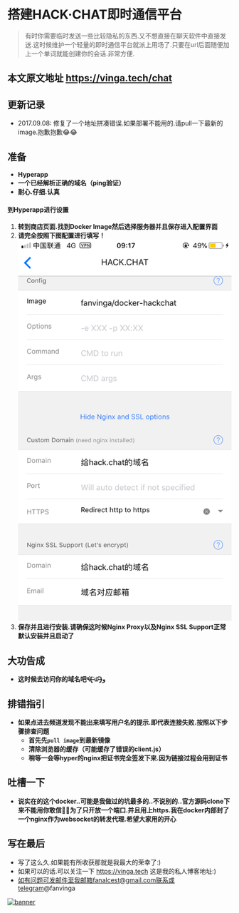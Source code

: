 # 搭建HACK·CHAT即时通信平台

> 有时你需要临时发送一些比较隐私的东西.又不想直接在聊天软件中直接发送.这时候维护一个轻量的即时通信平台就派上用场了.只要在url后面随便加上一个单词就能创建你的会话.非常方便.

## 本文原文地址 https://vinga.tech/chat

## 更新记录

* 2017.09.08: 修复了一个地址拼凑错误.如果部署不能用的.请pull一下最新的image.抱歉抱歉😂😂

## 准备

* **Hyperapp**
* **一个已经解析正确的域名（ping验证）**
* **耐心.仔细.认真**

#### 到Hyperapp进行设置

1. **转到商店页面.找到Docker Image然后选择服务器并且保存进入配置界面**
2. **请完全按照下图配置进行填写！**
   ![](./images/chat-1.jpg)
3. **保存并且进行安装.请确保这时候Nginx Proxy以及Nginx SSL Support正常默认安装并且启动了**

## 大功告成

* **这时候去访问你的域名吧٩(˃̶͈̀௰˂̶͈́)و**

## 排错指引

* **如果点进去频道发现不能出来填写用户名的提示.即代表连接失败.按照以下步骤排查问题**
  * **首先先`pull image`到最新镜像**
  * **清除浏览器的缓存（可能缓存了错误的client.js）**
  * **稍等一会等hyper的nginx把证书完全签发下来.因为链接过程会用到证书**
  
  
## 吐槽一下
* **说实在的这个docker..可能是我做过的坑最多的..不说别的..官方源码clone下来不能用你敢信🤦‍♂️为了只开放一个端口.并且用上https.我在docker内部封了一个nginx作为websocket的转发代理.希望大家用的开心**

## 写在最后

* 写了这么久.如果能有所收获那就是我最大的荣幸了:)
* 如果可以的话.可以关注一下 https://vinga.tech 这是我的私人博客地址:)
* 如有问题可发邮件至我邮箱fanalcest@gmail.com联系或telegram@fanvinga

<a href="https://vinga.tech"><img src="https://d.unlimit.fun/design/banner.png" alt="banner" target="_blank"></a>
